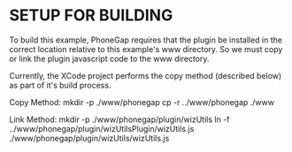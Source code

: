 # SETUP FOR BUILDING

To build this example, PhoneGap requires that the plugin be installed in the
correct location relative to this example's www directory.  So we must copy or
link the plugin javascript code to the www directory.

Currently, the XCode project performs the copy method (described below) as part
of it's build process.

Copy Method:
	mkdir -p ./www/phonegap
	cp -r ../www/phonegap ./www

Link Method:
	mkdir -p ./www/phonegap/plugin/wizUtils
	ln -f ../www/phonegap/plugin/wizUtilsPlugin/wizUtils.js ./www/phonegap/plugin/wizUtils/wizUtils.js

